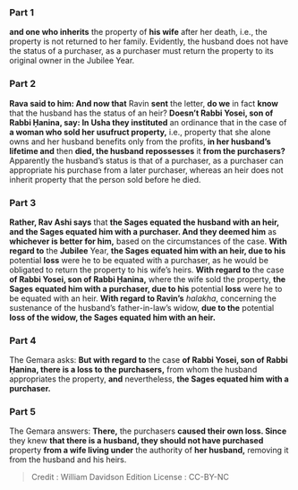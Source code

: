 
### Part 1
<b>and one who inherits</b> the property of <b>his wife</b> after her death, i.e., the property is not returned to her family. Evidently, the husband does not have the status of a purchaser, as a purchaser must return the property to its original owner in the Jubilee Year.

### Part 2
<b>Rava said to him: And now that</b> Ravin <b>sent</b> the letter, <b>do we</b> in fact <b>know</b> that the husband has the status of an heir? <b>Doesn’t Rabbi Yosei, son of Rabbi Ḥanina, say: In Usha they instituted</b> an ordinance that in the case of <b>a woman who sold her usufruct property,</b> i.e., property that she alone owns and her husband benefits only from the profits, <b>in her husband’s lifetime and</b> then <b>died, the husband repossesses</b> it <b>from the purchasers?</b> Apparently the husband’s status is that of a purchaser, as a purchaser can appropriate his purchase from a later purchaser, whereas an heir does not inherit property that the person sold before he died.

### Part 3
<b>Rather, Rav Ashi says</b> that <b>the Sages equated the husband with an heir, and the Sages equated him with a purchaser. And they deemed him</b> as <b>whichever is better for him,</b> based on the circumstances of the case. <b>With regard to</b> the <b>Jubilee</b> Year, <b>the Sages equated him with an heir, due to his</b> potential <b>loss</b> were he to be equated with a purchaser, as he would be obligated to return the property to his wife’s heirs. <b>With regard to</b> the case <b>of Rabbi Yosei, son of Rabbi Ḥanina,</b> where the wife sold the property, <b>the Sages equated him with a purchaser, due to his</b> potential <b>loss</b> were he to be equated with an heir. <b>With regard to Ravin’s</b> <i>halakha</i>, concerning the sustenance of the husband’s father-in-law’s widow, <b>due to the</b> potential <b>loss of the widow, the Sages equated him with an heir.</b>

### Part 4
The Gemara asks: <b>But with regard to</b> the case <b>of Rabbi Yosei, son of Rabbi Ḥanina, there is a loss to the purchasers,</b> from whom the husband appropriates the property, <b>and</b> nevertheless, <b>the Sages equated him with a purchaser.</b>

### Part 5
The Gemara answers: <b>There,</b> the purchasers <b>caused their own loss. Since</b> they knew <b>that there is a husband, they should not have purchased</b> property <b>from a wife living under</b> the authority of <b>her husband,</b> removing it from the husband and his heirs.

>Credit : William Davidson Edition
>License : CC-BY-NC